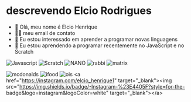# descrevendo Elcio Rodrigues
- 👋 Olá, meu nome é Elcio Henrique
- :white_haired_man:	meu email de contato 
- 👀 Eu estou interessado em aprender a programar novas linguagens
- :space_invader:	 Eu estou aprendendo a programar recentemente no JavaScript e no Scratch


![Javascript](https://img.shields.io/badge/JavaScript-323330?style=for-the-badge&logo=javascript&logoColor=F7DF1E)
![Scratch](https://img.shields.io/badge/Scratch-4D97FF?style=for-the-badge&logo=Scratch&logoColor=white)
![NANO](https://img.shields.io/badge/nano-4A90E2?style=for-the-badge&logo=nano&logoColor=white)
![rabbi](https://img.shields.io/badge/rabbitmq-%23FF6600.svg?&style=for-the-badge&logo=rabbitmq&logoColor=white)
![matrix](https://img.shields.io/badge/matrix-000000?style=for-the-badge&logo=Matrix&logoColor=white)

![mcdonalds](https://img.shields.io/badge/McDonald's-FBC817?style=for-the-badge&logo=McDonald's&logoColor=white)
![ifood](https://img.shields.io/badge/iFood-EA1D2C?style=for-the-badge&logo=ifood&logoColor=white)
![ois](https://img.shields.io/badge/iOS-000000?style=for-the-badge&logo=ios&logoColor=white)
&lt;a href=&quot;https://instagram.com/elcio_henrique1&quot; target=&quot;_blank&quot;&gt;&lt;img
src=&quot;https://img.shields.io/badge/-Instagram-%23E4405F?style=for-the-
badge&amp;logo=instagram&amp;logoColor=white&quot; target=&quot;_blank&quot;&gt;&lt;/a&gt;
<!---
Elcião/Elcio é um estudante de informática do primeiro ano do ensimo médio do colégio marechal rondon
&lt;a href=&quot;https://instagram.com/elcio_henrique1&quot; target=&quot;_blank&quot;&gt;&lt;img
src=&quot;https://img.shields.io/badge/-Instagram-%23E4405F?style=for-the-
badge&amp;logo=instagram&amp;logoColor=white&quot; target=&quot;_blank&quot;&gt;&lt;/a&gt;
